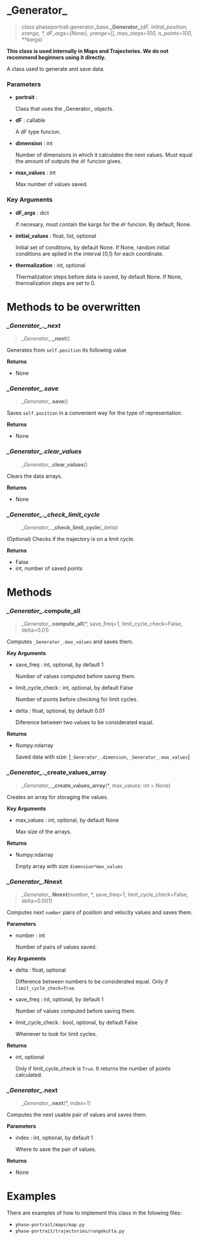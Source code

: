 # \_Generator\_
> *class* phaseportrait.generator_base.**\_Generator\_**(*dF, initial_position, xrange, \*, dF_args={None}, yrange=[], max_steps=100, n_points=100, \*\*kargs*)

**This class is used internally in Maps and Trajectories. We do not recommend beginners using it directly.**

A class used to generate and save data.


### **Parameters**

* **portrait** : 

    Class that uses the \_Generator\_ objects.

* **dF** : callable

    A dF type funcion.
    
* **dimension** : int
            
    Number of dimensions in which it calculates the next values. Must equal the amount of outputs the `dF`
    funcion gives.

* **max_values** : int
    
    Max number of values saved.

### **Key Arguments**

* **dF_args** : dict

    If necesary, must contain the kargs for the `dF` funcion. By default, None.
    
* **initial_values** : float, list, optional
    
    Initial set of conditions, by default None.
    If None, random initial conditions are aplied in the interval [0,1) for each coordinate.

* **thermalization** : int, optional

    Thermalization steps before data is saved, by default None. 
    If None, thermalization steps are set to 0.
        
    
# Methods to be overwritten
### *\_Generator\_*._\_next_
> *\_Generator\_*.**\_next**()

Generates from `self.position` its following value

**Returns**

* None

### *\_Generator\_*._save_
> *\_Generator\_*.**save**()

Saves `self.position` in a convenient way for the type of representation.

**Returns**

* None

### *\_Generator\_*._clear_values_
> *\_Generator\_*.**clear_values**()

Clears the data arrays.

**Returns**

* None

### *\_Generator\_*._\_check_limit_cycle_
> *\_Generator\_*.**\_check_limit_cycle**(_delta)

(Optional) Checks if the trajectory is on a limit cycle.

**Returns**

* False
* int, number of saved points


# Methods

### *\_Generator\_*.compute_all
> *\_Generator\_*.**compute_all**(\*, save_freq=1, limit_cycle_check=False, delta=0.01)

Computes `_Generator_.max_values` and saves them.


**Key Arguments**

* save_freq : int, optional, by default 1

    Number of values computed before saving them.

* limit_cycle_check : int, optional, by default False

    Number of points before checking for limit cycles.

* delta : float, optional, by default 0.01

    Diference between two values to be considerated equal. 

**Returns**

* Numpy.ndarray

    Saved data with size: [`_Generator_.dimension`, `_Generator_.max_values`]

### *\_Generator\_*.\_create_values_array
> *\_Generator\_*.**\_create_values_array**(\*, max_values: int = None)

Creates an array for storaging the values.

**Key Arguments**

* max_values : int, optional, by default None

    Max size of the arrays.


**Returns**

* Numpy.ndarray

    Empty array with size `dimension*max_values`


### *\_Generator\_*.Nnext
> *\_Generator\_*.**Nnext**(number, \*, save_freq=1, limit_cycle_check=False, delta=0.001)

Computes next `number` pairs of position and velocity values and saves them.

**Parameters**

* number : int

    Number of pairs of values saved.

**Key Arguments**

* delta : float, optional

    Difference between numbers to be considerated equal. Only if `limit_cycle_check=True`.

* save_freq : int, optional, by default 1

    Number of values computed before saving them.

* limit_cycle_check : bool, optional, by default False

    Whenever to look for limit cycles.

**Returns**

* int, optional

    Only if limit_cycle_check is `True`. It returns the number of points calculated.


### *\_Generator\_*.next
> *\_Generator\_*.**next**(\*, index=1)

Computes the next usable pair of values and saves them.


**Parameters**

* index : int, optional, by default 1

    Where to save the pair of values.

**Returns**

* None


# Examples

There are examples of how to implement this class in the folowing files:
* `phase-portrait/maps/map.py`
* `phase-portrait/trajectories/rungekutta.py`

